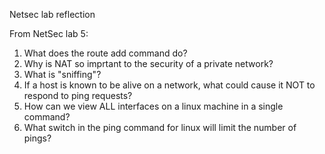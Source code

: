 [//]: # (Created by Chaz Davis on 2020-02-11)
Netsec lab reflection

From NetSec lab 5:
1.  What does the route add command do?
2.  Why is NAT so imprtant to the security of a private network?
3.  What is "sniffing"?
4.  If a host is known to be alive on a network, what could cause it NOT to respond to ping requests?
5.  How can we view ALL interfaces on a linux machine in a single command?
6.  What switch in the ping command for linux will limit the number of pings?

